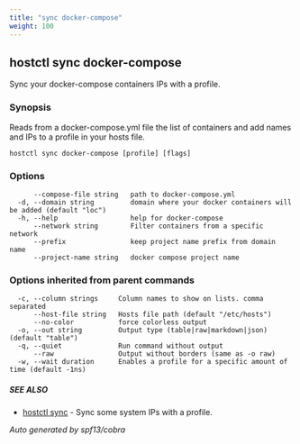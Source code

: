 ```yaml
---
title: "sync docker-compose"
weight: 100
---
```


## hostctl sync docker-compose

Sync your docker-compose containers IPs with a profile.

### Synopsis


Reads from a docker-compose.yml file  the list of containers and add names and IPs to a profile in your hosts file.


```
hostctl sync docker-compose [profile] [flags]
```

### Options

```
      --compose-file string   path to docker-compose.yml
  -d, --domain string         domain where your docker containers will be added (default "loc")
  -h, --help                  help for docker-compose
      --network string        Filter containers from a specific network
      --prefix                keep project name prefix from domain name
      --project-name string   docker compose project name
```

### Options inherited from parent commands

```
  -c, --column strings     Column names to show on lists. comma separated
      --host-file string   Hosts file path (default "/etc/hosts")
      --no-color           force colorless output
  -o, --out string         Output type (table|raw|markdown|json) (default "table")
  -q, --quiet              Run command without output
      --raw                Output without borders (same as -o raw)
  -w, --wait duration      Enables a profile for a specific amount of time (default -1ns)
```

##### SEE ALSO

* [hostctl sync](/docs/cli-usage/sync)	 - Sync some system IPs with a profile.

*Auto generated by spf13/cobra*
